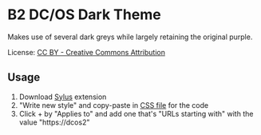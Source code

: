 # B2 DC/OS Dark Theme
Makes use of several dark greys while largely retaining the original purple.

License: [CC BY - Creative Commons Attribution](https://creativecommons.org/licenses/by/4.0/)

## Usage

1. Download [Sylus](https://add0n.com/stylus.html) extension
2. "Write new style" and copy-paste in [CSS file](dark-theme.css) for the code
3. Click + by "Applies to" and add one that's "URLs starting with" with the value "https://dcos2"
